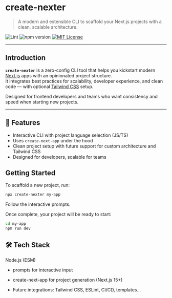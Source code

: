 # create-nexter

> A modern and extensible CLI to scaffold your Next.js projects with a clean, scalable architecture.


![Lint](https://github.com/msz-tech/create-nexter/actions/workflows/lint.yaml/badge.svg?branch=main&style=flat-square)
![npm version](https://img.shields.io/badge/npm-coming--soon-lightgrey?style=flat-square)
[![MIT License](https://img.shields.io/badge/license-MIT-blue.svg?style=flat-square)](LICENSE)

---

## Introduction

**`create-nexter`** is a zero-config CLI tool that helps you kickstart modern [Next.js](https://nextjs.org/) apps with an opinionated project structure.  
It integrates best practices for scalability, developer experience, and clean code — with optional [Tailwind CSS](https://tailwindcss.com/) setup.

Designed for frontend developers and teams who want consistency and speed when starting new projects.

---

## 🚀 Features

- Interactive CLI with project language selection (JS/TS)
- Uses `create-next-app` under the hood
- Clean project setup with future support for custom architecture and Tailwind CSS
- Designed for developers, scalable for teams



## Getting Started

To scaffold a new project, run:

```bash
npx create-nexter my-app
```

Follow the interactive prompts.

Once complete, your project will be ready to start:
```bash
cd my-app
npm run dev
```
## 🛠 Tech Stack
Node.js (ESM)

- prompts for interactive input

- create-next-app for project generation (Next.js 15+)

- Future integrations: Tailwind CSS, ESLint, CI/CD, templates...